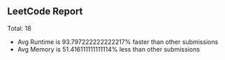 ## LeetCode Report
Total:  18
* Avg Runtime is 93.797222222222217% faster than other submissions
* Avg Memory is 51.416111111111114% less than other submissions




